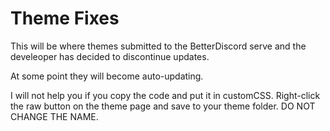 # Theme Fixes
This will be where themes submitted to the BetterDiscord serve and the develeoper has decided to discontinue updates.  
  
At some point they will become auto-updating.  
  
  I will not help you if you copy the code and put it in customCSS. Right-click the raw button on the theme page and save to your theme folder. DO NOT CHANGE THE NAME.

